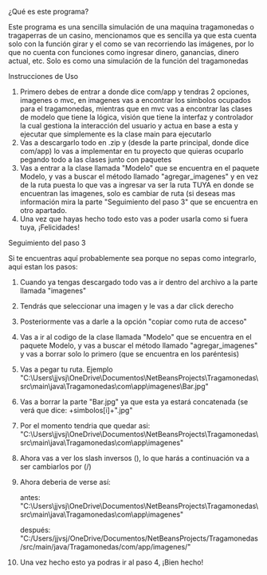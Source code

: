 ¿Qué es este programa?

Este programa es una sencilla simulación de una maquina tragamonedas o tragaperras de un casino, mencionamos que es sencilla ya que esta cuenta solo con la función girar y el como
se van recorriendo las imágenes, por lo que no cuenta con funciones como ingresar dinero, ganancias, dinero actual, etc. Solo es como una simulación de la función del tragamonedas

Instrucciones de Uso
1. Primero debes de entrar a donde dice com/app y tendras 2 opciones, imagenes o mvc, en imagenes vas a encontrar los simbolos ocupados para el tragamonedas, mientras que en mvc vas
   a encontrar las clases de modelo que tiene la lógica, visión que tiene la interfaz y controlador la cual gestiona la interacción del usuario y actua en base a esta y ejecutar
   que simplemente es la clase main para ejecutarlo
2. Vas a descargarlo todo en .zip y (desde la parte principal, donde dice com/app) lo vas a implementar en tu proyecto que quieras ocuparlo pegando todo a las clases junto con paquetes
3. Vas a entrar a la clase llamada "Modelo" que se encuentra en el paquete Modelo, y vas a buscar el método llamado "agregar_imagenes" y en vez de la ruta puesta lo que vas a ingresar
   va ser la ruta TUYA en donde se encuentran las imagenes, solo es cambiar de ruta (si deseas mas información mira la parte "Seguimiento del paso 3" que se encuentra en otro apartado.
4. Una vez que hayas hecho todo esto vas a poder usarla como si fuera tuya, ¡Felicidades!

Seguimiento del paso 3

Si te encuentras aquí probablemente sea porque no sepas como integrarlo, aqui estan los pasos:
1. Cuando ya tengas descargado todo vas a ir dentro del archivo a la parte llamada "imagenes"
2. Tendrás que seleccionar una imagen y le vas a dar click derecho
3. Posteriormente vas a darle a la opción "copiar como ruta de acceso"
4. Vas a ir al codigo de la clase llamada "Modelo" que se encuentra en el paquete Modelo, y vas a buscar el método llamado "agregar_imagenes" y vas a borrar solo lo primero (que se encuentra
   en los paréntesis)
5. Vas a pegar tu ruta. Ejemplo "C:\Users\jjvsj\OneDrive\Documentos\NetBeansProjects\Tragamonedas\src\main\java\Tragamonedas\com\app\imagenes\Bar.jpg"
6. Vas a borrar la parte "Bar.jpg" ya que esta ya estará concatenada (se verá que dice:   +simbolos[i]+".jpg"
7. Por el momento tendria que quedar asi: "C:\Users\jjvsj\OneDrive\Documentos\NetBeansProjects\Tragamonedas\src\main\java\Tragamonedas\com\app\imagenes\"
8. Ahora vas a ver los slash inversos (\), lo que harás a continuación va a ser cambiarlos por (/)
9. Ahora deberia de verse así:

   antes: "C:\Users\jjvsj\OneDrive\Documentos\NetBeansProjects\Tragamonedas\src\main\java\Tragamonedas\com\app\imagenes\"

   después: "C:/Users/jjvsj/OneDrive/Documentos/NetBeansProjects/Tragamonedas/src/main/java/Tragamonedas/com/app/imagenes/"
11. Una vez hecho esto ya podras ir al paso 4, ¡Bien hecho!
